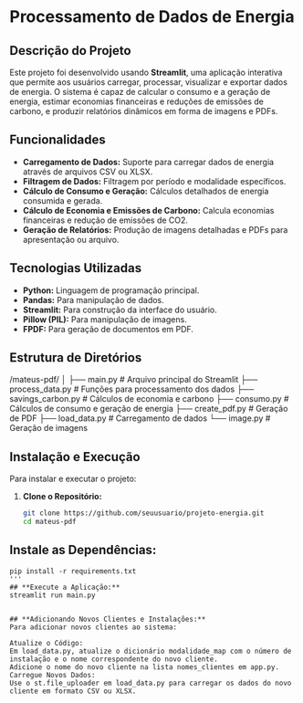 # **Processamento de Dados de Energia**

## **Descrição do Projeto**
Este projeto foi desenvolvido usando **Streamlit**, uma aplicação interativa que permite aos usuários carregar, processar, visualizar e exportar dados de energia. O sistema é capaz de calcular o consumo e a geração de energia, estimar economias financeiras e reduções de emissões de carbono, e produzir relatórios dinâmicos em forma de imagens e PDFs.

## **Funcionalidades**
- **Carregamento de Dados:** Suporte para carregar dados de energia através de arquivos CSV ou XLSX.
- **Filtragem de Dados:** Filtragem por período e modalidade específicos.
- **Cálculo de Consumo e Geração:** Cálculos detalhados de energia consumida e gerada.
- **Cálculo de Economia e Emissões de Carbono:** Calcula economias financeiras e redução de emissões de CO2.
- **Geração de Relatórios:** Produção de imagens detalhadas e PDFs para apresentação ou arquivo.

## **Tecnologias Utilizadas**
- **Python:** Linguagem de programação principal.
- **Pandas:** Para manipulação de dados.
- **Streamlit:** Para construção da interface do usuário.
- **Pillow (PIL):** Para manipulação de imagens.
- **FPDF:** Para geração de documentos em PDF.

## **Estrutura de Diretórios**


/mateus-pdf/
│
├── main.py                 # Arquivo principal do Streamlit
├── process_data.py         # Funções para processamento dos dados
├── savings_carbon.py       # Cálculos de economia e carbono
├── consumo.py              # Cálculos de consumo e geração de energia
├── create_pdf.py           # Geração de PDF
├── load_data.py            # Carregamento de dados
└── image.py                # Geração de imagens

## **Instalação e Execução**
Para instalar e executar o projeto:
1. **Clone o Repositório:**
   ```bash
   git clone https://github.com/seuusuario/projeto-energia.git
   cd mateus-pdf

## **Instale as Dependências:**
```plaintext
pip install -r requirements.txt
'''
## **Execute a Aplicação:**
streamlit run main.py


## **Adicionando Novos Clientes e Instalações:**
Para adicionar novos clientes ao sistema:

Atualize o Código:
Em load_data.py, atualize o dicionário modalidade_map com o número de instalação e o nome correspondente do novo cliente.
Adicione o nome do novo cliente na lista nomes_clientes em app.py.
Carregue Novos Dados:
Use o st.file_uploader em load_data.py para carregar os dados do novo cliente em formato CSV ou XLSX.
